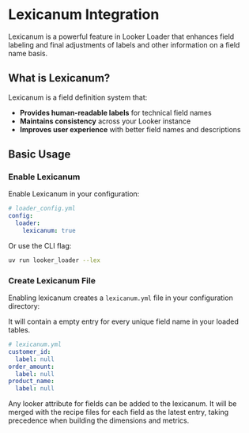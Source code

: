# Lexicanum Integration

Lexicanum is a powerful feature in Looker Loader that enhances field labeling and final adjustments of labels and other information on a field name basis.

## What is Lexicanum?

Lexicanum is a field definition system that:

- **Provides human-readable labels** for technical field names
- **Maintains consistency** across your Looker instance
- **Improves user experience** with better field names and descriptions

## Basic Usage

### Enable Lexicanum

Enable Lexicanum in your configuration:

```yaml
# loader_config.yml
config:
  loader:
    lexicanum: true
```

Or use the CLI flag:

```bash
uv run looker_loader --lex
```

### Create Lexicanum File

Enabling lexicanum creates a `lexicanum.yml` file in your configuration directory:

It will contain a empty entry for every unique field name in your loaded tables.
```yaml
# lexicanum.yml
customer_id:
  label: null
order_amount:
  label: null
product_name:
  label: null
```

Any looker attribute for fields can be added to the lexicanum.
It will be merged with the recipe files for each field as the latest entry, taking precedence when building the dimensions and metrics.
